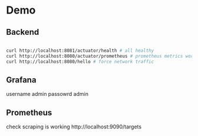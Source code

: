 # Demo

## Backend

``` bash

curl http://localhost:8081/actuator/health # all healthy
curl http://localhost:8080/actuator/prometheus # prometheus metrics working
curl http://localhost:8080/hello # force network traffic 

```

## Grafana

username admin
passowrd admin

## Prometheus

check scraping is working http://localhost:9090/targets
